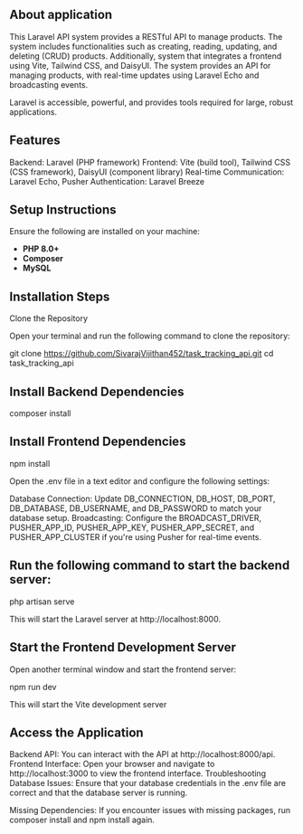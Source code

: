 
## About application

This Laravel API system provides a RESTful API to manage products. The system includes functionalities such as creating, reading, updating, and deleting (CRUD) products. Additionally, system that integrates a frontend using Vite, Tailwind CSS, and DaisyUI. The system provides an API for managing products, with real-time updates using Laravel Echo and broadcasting events.

Laravel is accessible, powerful, and provides tools required for large, robust applications.

## Features

Backend: Laravel (PHP framework)
Frontend: Vite (build tool), Tailwind CSS (CSS framework), DaisyUI (component library)
Real-time Communication: Laravel Echo, Pusher
Authentication: Laravel Breeze

## Setup Instructions

Ensure the following are installed on your machine:

- **PHP 8.0+**
- **Composer**
- **MySQL** 

## Installation Steps

Clone the Repository

Open your terminal and run the following command to clone the repository:

git clone https://github.com/SivarajVijithan452/task_tracking_api.git
cd task_tracking_api

## Install Backend Dependencies

composer install

## Install Frontend Dependencies

npm install

Open the .env file in a text editor and configure the following settings:

Database Connection: Update DB_CONNECTION, DB_HOST, DB_PORT, DB_DATABASE, DB_USERNAME, and DB_PASSWORD to match your database setup.
Broadcasting: Configure the BROADCAST_DRIVER, PUSHER_APP_ID, PUSHER_APP_KEY, PUSHER_APP_SECRET, and PUSHER_APP_CLUSTER if you're using Pusher for real-time events.


## Run the following command to start the backend server:

php artisan serve

This will start the Laravel server at http://localhost:8000.

## Start the Frontend Development Server

Open another terminal window and start the frontend server:

npm run dev

This will start the Vite development server

## Access the Application

Backend API: You can interact with the API at http://localhost:8000/api.
Frontend Interface: Open your browser and navigate to http://localhost:3000 to view the frontend interface.
Troubleshooting
Database Issues: Ensure that your database credentials in the .env file are correct and that the database server is running.

Missing Dependencies: If you encounter issues with missing packages, run composer install and npm install again.
